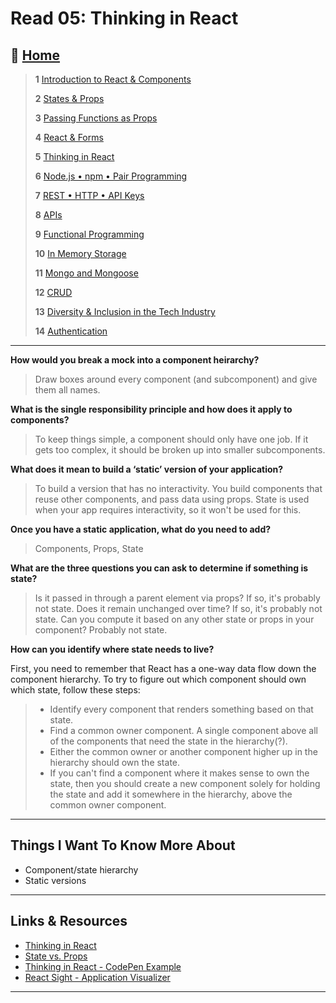 # Read 05: Thinking in React

## 🏡 [**Home**](https://mistidinzy.github.io/ReadingNotes/)

> **1** [Introduction to React & Components](/read01.md)
>
> **2** [States & Props](/read02.md)
>
> **3** [Passing Functions as Props](/read03.md)
>
> **4** [React & Forms](/read04.md)
>
> **5** [Thinking in React](/read05.md)
>
> **6** [Node.js • npm • Pair Programming](/read06.md)
>
> **7** [REST • HTTP • API Keys](/read07.md)
>
> **8** [APIs](/read08.md)
>
> **9** [Functional Programming](/read09.md)
>
> **10** [In Memory Storage](/read10.md)
>
> **11** [Mongo and Mongoose](/read11.md)
>
> **12** [CRUD](/read12.md)
>
> **13** [Diversity & Inclusion in the Tech Industry](/read13.md)
>
> **14** [Authentication](/read14.md)

_____

**How would you break a mock into a component heirarchy?**
  > Draw boxes around every component (and subcomponent) and give them all names.

**What is the single responsibility principle and how does it apply to components?**
  > To keep things simple, a component should only have one job. If it gets too complex, it should be broken up into smaller subcomponents.

**What does it mean to build a ‘static’ version of your application?**
  > To build a version that has no interactivity. You build components that reuse other components, and pass data using props. State is used when your app requires interactivity, so it won't be used for this.

**Once you have a static application, what do you need to add?**
  > Components, Props, State

**What are the three questions you can ask to determine if something is state?**
  > Is it passed in through a parent element via props? If so, it's probably not state.
  > Does it remain unchanged over time? If so, it's probably not state.
  > Can you compute it based on any other state or props in your component? Probably not state.

**How can you identify where state needs to live?**

First, you need to remember that React has a one-way data flow down the component hierarchy. To try to figure out which component should own which state, follow these steps:

  > * Identify every component that renders something based on that state.
  > * Find a common owner component. A single component above all of the components that need the state in the hierarchy(?).
  > * Either the common owner or another component higher up in the hierarchy should own the state.
  > * If you can't find a component where it makes sense to own the state, then you should create a new component solely for holding the state and add it somewhere in the hierarchy, above the common owner component.

_____

## Things I Want To Know More About

* Component/state hierarchy
* Static versions

_____

## Links & Resources

* [Thinking in React](https://reactjs.org/docs/thinking-in-react.html)
* [State vs. Props](https://reactjs.org/docs/faq-state.html#what-is-the-difference-between-state-and-props)
* [Thinking in React - CodePen Example](https://codepen.io/gaearon/pen/qPrNQZ)
* [React Sight - Application Visualizer](https://www.reactsight.com/)

_____
